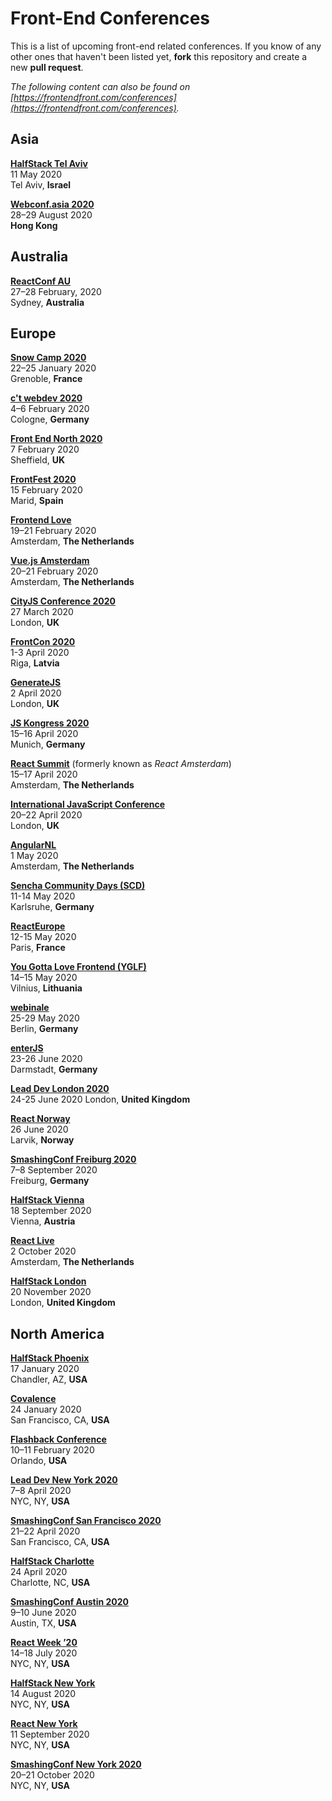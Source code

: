 # Front-End Conferences

This is a list of upcoming front-end related conferences. If you know of any other ones that haven't been listed yet, **fork** this repository and create a new **pull request**.

*The following content can also be found on [https://frontendfront.com/conferences](https://frontendfront.com/conferences).*

## Asia

[**HalfStack Tel Aviv**](https://www.halfstackconf.com/telaviv/)  
11 May 2020  
Tel Aviv, **Israel**

[**Webconf.asia 2020**](https://webconf.asia/)  
28–29 August 2020  
**Hong Kong**

## Australia

[**ReactConf AU**](https://reactconfau.com/)  
27–28 February, 2020  
Sydney, **Australia**

## Europe

[**Snow Camp 2020**](https://snowcamp.io/en/)  
22–25 January 2020  
Grenoble, **France**

[**c't webdev 2020**](https://ctwebdev.de/)  
4–6 February 2020  
Cologne, **Germany**

[**Front End North 2020**](https://frontendnorth.com/)  
7 February 2020  
Sheffield, **UK**

[**FrontFest 2020**](https://frontfest.es)  
15 February 2020  
Marid, **Spain**

[**Frontend Love**](https://frontenddeveloperlove.com)  
19–21 February 2020  
Amsterdam, **The Netherlands**

[**Vue.js Amsterdam**](https://vuejs.amsterdam/)  
20–21 February 2020  
Amsterdam, **The Netherlands**

[**CityJS Conference 2020**](https://www.cityjsconf.org/)  
27 March 2020  
London, **UK**

[**FrontCon 2020**](https://2020.frontcon.com/)  
1-3 April 2020  
Riga, **Latvia**

[**GenerateJS**](https://www.generateconf.com/)  
2 April 2020  
London, **UK**

[**JS Kongress 2020**](https://js-kongress.com/)  
15–16 April 2020  
Munich, **Germany**

[**React Summit**](https://reactsummit.com/) (formerly known as *React Amsterdam*)  
15–17 April 2020  
Amsterdam, **The Netherlands**

[**International JavaScript Conference**](https://javascript-conference.com/)  
20–22 April 2020  
London, **UK**

[**AngularNL**](http://www.angularnl.com/)  
1 May 2020  
Amsterdam, **The Netherlands**

[**Sencha Community Days (SCD)**](https://sencha-community-days.de)  
11-14 May 2020  
Karlsruhe, **Germany**

[**ReactEurope**](https://www.react-europe.org/)  
12-15 May 2020  
Paris, **France**

[**You Gotta Love Frontend (YGLF)**](https://lithuania.yglfconf.com)  
14–15 May 2020  
Vilnius, **Lithuania**

[**webinale**](https://webinale.de/)  
25-29 May 2020  
Berlin, **Germany**

[**enterJS**](https://enterjs.de/)  
23-26 June 2020  
Darmstadt, **Germany**

[**Lead Dev London 2020**](https://london2020.theleaddeveloper.com/)  
24-25 June 2020 
London, **United Kingdom**

[**React Norway**](https://reactnorway.com/)  
26 June 2020  
Larvik, **Norway**

[**SmashingConf Freiburg 2020**](https://smashingconf.com/freiburg-2020/)  
7–8 September 2020  
Freiburg, **Germany**

[**HalfStack Vienna**](https://www.halfstackconf.com/vienna/)  
18 September 2020  
Vienna, **Austria**

[**React Live**](https://reactlive.nl/)  
2 October 2020  
Amsterdam, **The Netherlands**

[**HalfStack London**](https://www.halfstackconf.com/london/)  
20 November 2020  
London, **United Kingdom**

## North America

[**HalfStack Phoenix**](https://www.halfstackconf.com/phoenix/)  
17 January 2020  
Chandler, AZ, **USA**

[**Covalence**](http://www.covalenceconf.com)  
24 January 2020  
San Francisco, CA, **USA**

[**Flashback Conference**](http://flashback.dev)  
10–11 February 2020  
Orlando, **USA**

[**Lead Dev New York 2020**](https://newyork2020.theleaddeveloper.com)  
7–8 April 2020  
NYC, NY, **USA**

[**SmashingConf San Francisco 2020**](https://smashingconf.com/sf-2020/)  
21–22 April 2020  
San Francisco, CA, **USA**

[**HalfStack Charlotte**](https://www.halfstackconf.com/charlotte/)  
24 April 2020  
Charlotte, NC, **USA**

[**SmashingConf Austin 2020**](https://smashingconf.com/austin-2020/)  
9–10 June 2020  
Austin, TX, **USA**

[**React Week ’20**](http://reactweek.nyc/)  
14–18 July 2020  
NYC, NY, **USA**

[**HalfStack New York**](https://www.halfstackconf.com/newyork/)  
14 August 2020  
NYC, NY, **USA**

[**React New York**](https://reactnewyork.com/)  
11 September 2020  
NYC, NY, **USA**

[**SmashingConf New York 2020**](https://smashingconf.com/ny-2020/)  
20–21 October 2020  
NYC, NY, **USA**
